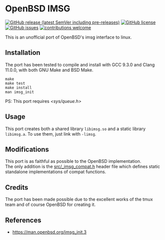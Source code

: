 # OpenBSD IMSG
[![GitHub release (latest SemVer including pre-releases)](https://img.shields.io/github/v/release/bsd-ac/imsg-compat?include_prereleases)](https://github.com/bsd-ac/imsg-compat/releases) [![GitHub license](https://img.shields.io/github/license/bsd-ac/imsg-compat.svg)](https://github.com/bsd-ac/imsg-compat/blob/master/LICENSE) [![GitHub issues](https://img.shields.io/github/issues-raw/bsd-ac/imsg-compat)](https://github.com/bsd-ac/imsg-compat/issues) [![contributions welcome](https://img.shields.io/badge/contributions-welcome-brightgreen.svg?style=flat)](https://github.com/bsd-ac/imsg-compat/issues)

This is an unofficial port of OpenBSD's imsg interface to linux.

## Installation

The port has been tested to compile and install with GCC 9.3.0 and
Clang 11.0.0, with both GNU Make and BSD Make.

```
make
make test
make install
man imsg_init
```

PS: This port requires *<sys/queue.h>*

## Usage

This port creates both a shared library `libimsg.so` and a static library
`libimsg.a`. To use them, just link with `-limsg`.

## Modifications

This port is as faithful as possible to the OpenBSD implementation.<br>
The only addition is the [src/_imsg_compat.h](src/_imsg_compat.h) header
file which defines static standalone implementations of compat functions.

## Credits

The port has been made possible due to the excellent works of the tmux
team and of course OpenBSD for creating it.

## References

- https://man.openbsd.org/imsg_init.3
